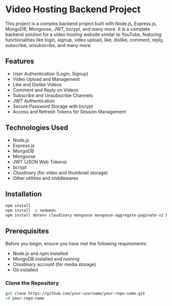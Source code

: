 # Video Hosting Backend Project

This project is a complex backend project built with Node.js, Express.js, MongoDB, Mongoose, JWT, bcrypt, and many more. It is a complete backend solution for a video hosting website similar to YouTube, featuring functionalities like login, signup, video upload, like, dislike, comment, reply, subscribe, unsubscribe, and many more.

## Features

- User Authentication (Login, Signup)
- Video Upload and Management
- Like and Dislike Videos
- Comment and Reply on Videos
- Subscribe and Unsubscribe Channels
- JWT Authentication
- Secure Password Storage with bcrypt
- Access and Refresh Tokens for Session Management

## Technologies Used

- Node.js
- Express.js
- MongoDB
- Mongoose
- JWT (JSON Web Tokens)
- bcrypt
- Cloudinary (for video and thumbnail storage)
- Other utilities and middlewares

## Installation

```sh
npm install
npm install -g nodemon
npm install dotenv cloudinary mongoose mongoose-aggregate-paginate-v2 bcrypt jsonwebtoken express cors cookie-parser cloudinary multer
```

## Prerequisites

Before you begin, ensure you have met the following requirements:

- Node.js and npm installed
- MongoDB installed and running
- Cloudinary account (for media storage)
- Git installed

### Clone the Repository

```sh
git clone https://github.com/your-username/your-repo-name.git
cd your-repo-name
```
